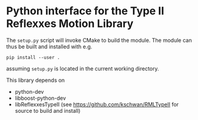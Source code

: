 # Python interface for the Type II Reflexxes Motion Library

The `setup.py` script will invoke CMake to build the module. The module can thus
be built and installed with e.g.

    pip install --user .

assuming `setup.py` is located in the current working directory.

This library depends on
- python-dev
- libboost-python-dev
- libReflexxesTypeII (see https://github.com/kschwan/RMLTypeII for source to build and install)
